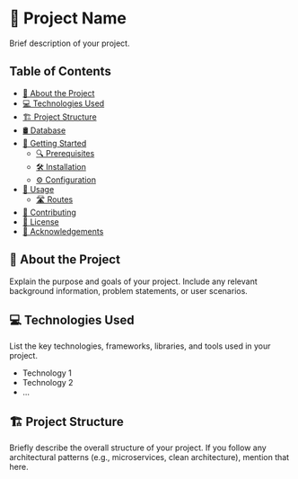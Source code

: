 # 🚀 Project Name

Brief description of your project.

## Table of Contents

- [📖 About the Project](#about-the-project)
- [💻 Technologies Used](#technologies-used)
- [🏗 Project Structure](#project-structure)
- [🛢 Database](#database)
- [🚀 Getting Started](#getting-started)
  - [🔍 Prerequisites](#prerequisites)
  - [🛠 Installation](#installation)
  - [⚙️ Configuration](#configuration)
- [🔧 Usage](#usage)
  - [🛣 Routes](#routes)
- [🤝 Contributing](#contributing)
- [📄 License](#license)
- [🙏 Acknowledgements](#acknowledgements)

## 📖 About the Project

Explain the purpose and goals of your project. Include any relevant background information, problem statements, or user scenarios.

## 💻 Technologies Used

List the key technologies, frameworks, libraries, and tools used in your project.

- Technology 1
- Technology 2
- ...

## 🏗 Project Structure

Briefly describe the overall structure of your project. If you follow any architectural patterns (e.g., microservices, clean architecture), mention that here.
